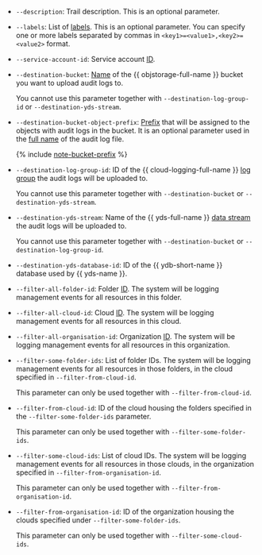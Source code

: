 * `--description`: Trail description. This is an optional parameter.
* `--labels`: List of [labels](../../resource-manager/concepts/labels.md). This is an optional parameter. You can specify one or more labels separated by commas in `<key1>=<value1>,<key2>=<value2>` format.
* `--service-account-id`: Service account [ID](../../iam/operations/sa/get-id.md).
* `--destination-bucket`: [Name](../../storage/concepts/bucket.md#naming) of the {{ objstorage-full-name }} bucket you want to upload audit logs to.

    You cannot use this parameter together with `--destination-log-group-id` or `--destination-yds-stream`.
* `--destination-bucket-object-prefix`: [Prefix](../../storage/concepts/object.md#folder) that will be assigned to the objects with audit logs in the bucket. It is an optional parameter used in the [full name](../../audit-trails/concepts/format.md#log-file-name) of the audit log file.

    {% include [note-bucket-prefix](./note-bucket-prefix.md) %}

* `--destination-log-group-id`: ID of the {{ cloud-logging-full-name }} [log group](../../logging/concepts/log-group.md) the audit logs will be uploaded to.

    You cannot use this parameter together with `--destination-bucket` or `--destination-yds-stream`.
* `--destination-yds-stream`: Name of the {{ yds-full-name }} [data stream](../../data-streams/concepts/glossary.md#stream-concepts) the audit logs will be uploaded to.

    You cannot use this parameter together with `--destination-bucket` or `--destination-log-group-id`.
* `--destination-yds-database-id`: ID of the {{ ydb-short-name }} database used by {{ yds-name }}.
* `--filter-all-folder-id`: Folder [ID](../../resource-manager/operations/folder/get-id.md). The system will be logging management events for all resources in this folder.
* `--filter-all-cloud-id`: Cloud [ID](../../resource-manager/operations/cloud/get-id.md). The system will be logging management events for all resources in this cloud.
* `--filter-all-organisation-id`: Organization [ID](../../organization/operations/organization-get-id.md). The system will be logging management events for all resources in this organization.
* `--filter-some-folder-ids`: List of folder IDs. The system will be logging management events for all resources in those folders, in the cloud specified in `--filter-from-cloud-id`.

    This parameter can only be used together with `--filter-from-cloud-id`.
* `--filter-from-cloud-id`: ID of the cloud housing the folders specified in the `--filter-some-folder-ids` parameter.

    This parameter can only be used together with `--filter-some-folder-ids`.
* `--filter-some-cloud-ids`: List of cloud IDs. The system will be logging management events for all resources in those clouds, in the organization specified in `--filter-from-organisation-id`.

    This parameter can only be used together with `--filter-from-organisation-id`.
* `--filter-from-organisation-id`: ID of the organization housing the clouds specified under `--filter-some-folder-ids`.

    This parameter can only be used together with `--filter-some-cloud-ids`.